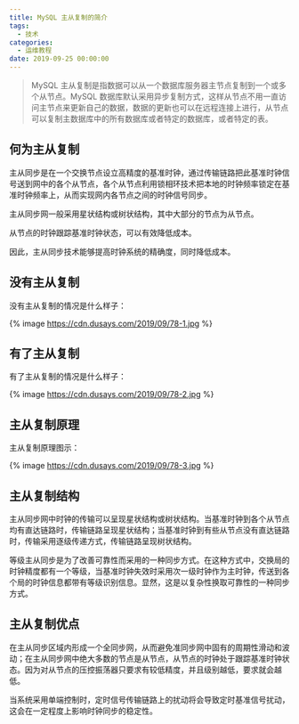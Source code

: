 ```yaml
---
title: MySQL 主从复制的简介
tags:
  - 技术
categories:
  - 运维教程
date: 2019-09-25 00:00:00
---
```


> MySQL 主从复制是指数据可以从一个数据库服务器主节点复制到一个或多个从节点。MySQL 数据库默认采用异步复制方式，这样从节点不用一直访问主节点来更新自己的数据，数据的更新也可以在远程连接上进行，从节点可以复制主数据库中的所有数据库或者特定的数据库，或者特定的表。

<!-- more -->

## 何为主从复制

主从同步是在一个交换节点设立高精度的基准时钟，通过传输链路把此基准时钟信号送到网中的各个从节点，各个从节点利用锁相环技术把本地的时钟频率锁定在基准时钟频率上，从而实现网内各节点之间的时钟信号同步。

主从同步网一般采用星状结构或树状结构，其中大部分的节点为从节点。

从节点的时钟跟踪基准时钟状态，可以有效降低成本。

因此，主从同步技术能够提高时钟系统的精确度，同时降低成本。

## 没有主从复制

没有主从复制的情况是什么样子：

{% image https://cdn.dusays.com/2019/09/78-1.jpg %}

## 有了主从复制

有了主从复制的情况是什么样子：

{% image https://cdn.dusays.com/2019/09/78-2.jpg %}

## 主从复制原理

主从复制原理图示：

{% image https://cdn.dusays.com/2019/09/78-3.jpg %}

## 主从复制结构

主从同步网中时钟的传输可以呈现星状结构或树状结构。当基准时钟到各个从节点均有直达链路时，传输链路呈现星状结构；当基准时钟到有些从节点没有直达链路时，传输采用逐级传递方式，传输链路呈现树状结构。

等级主从同步是为了改善可靠性而采用的一种同步方式。在这种方式中，交换局的时钟精度都有一个等级，当基准时钟失效时采用次一级时钟作为主时钟，传送到各个局的时钟信息都带有等级识别信息。显然，这是以复杂性换取可靠性的一种同步方式。

## 主从复制优点

在主从同步区域内形成一个全同步网，从而避免准同步网中固有的周期性滑动和波动；在主从同步网中绝大多数的节点是从节点，从节点的时钟处于跟踪基准时钟状态。因为对从节点的压控振荡器只要求有较低精度，并且级别越低，要求就会越低。

当系统采用单端控制时，定时信号传输链路上的扰动将会导致定时基准信号扰动，这会在一定程度上影响时钟同步的稳定性。